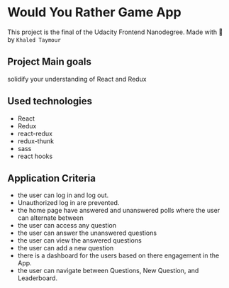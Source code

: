 # Would You Rather Game App

This project is the final of the Udacity Frontend Nanodegree.
Made with 💖 by `Khaled Taymour`

## Project Main goals

solidify your understanding of React and Redux

## Used technologies

- React
- Redux
- react-redux
- redux-thunk
- sass
- react hooks

## Application Criteria

- the user can log in and log out.
- Unauthorized log in are prevented.
- the home page have answered and unanswered polls where the user can alternate between
- the user can access any question
- the user can answer the unanswered questions
- the user can view the answered questions
- the user can add a new question
- there is a dashboard for the users based on there engagement in the App.
- the user can navigate between Questions, New Question, and Leaderboard.

